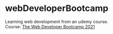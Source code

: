 # webDeveloperBootcamp

Learning web development from an udemy course. <br/>
Course: [The Web Developer Bootcamp 2021](https://www.udemy.com/course/the-web-developer-bootcamp/) 
